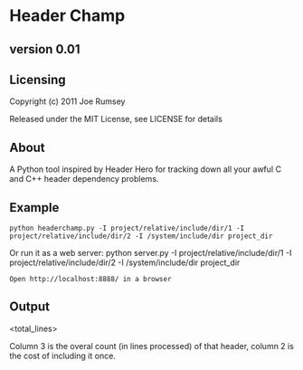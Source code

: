 Header Champ
============

version 0.01
------------

Licensing
---------
Copyright (c) 2011 Joe Rumsey

Released under the MIT License, see LICENSE for details

About
-----

A Python tool inspired by Header Hero for tracking down all your awful
C and C++ header dependency problems.

Example
-------

    python headerchamp.py -I project/relative/include/dir/1 -I project/relative/include/dir/2 -I /system/include/dir project_dir

Or run it as a web server:
    python server.py -I project/relative/include/dir/1 -I project/relative/include/dir/2 -I /system/include/dir project_dir

	Open http://localhost:8888/ in a browser

Output
------
<count> <lines> <total_lines> <filename>

Column 3 is the overal count (in lines processed) of that header,
column 2 is the cost of including it once.
